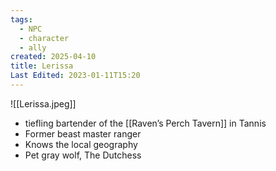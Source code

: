 ```yaml
---
tags:
  - NPC
  - character
  - ally
created: 2025-04-10
title: Lerissa
Last Edited: 2023-01-11T15:20
---
```


![[Lerissa.jpeg]]

- tiefling bartender of the [[Raven’s Perch Tavern]] in Tannis
- Former beast master ranger
- Knows the local geography
- Pet gray wolf, The Dutchess